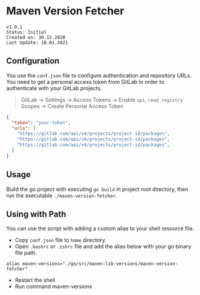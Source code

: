 # Maven Version Fetcher

`v1.0.1`<br>
`Status: Initial`<br>
`Created on: 30.12.2020`<br>
`Last Update: 18.01.2021`<br>

## Configuration

You use the `conf.json` file to configure authentication and repository URLs. You need to get a personal access token from GitLab in order to authenticate with your GitLab projects. 

>GitLab -> Settings -> Access Tokens -> Enable `api`, `read_registry` Scopes -> Create Personal Access Token

```json
{
  "token": "your-token",
  "urls": [
    "https://gitlab.com/api/v4/projects/project-id/packages",
    "https://gitlab.com/api/v4/projects/project-id/packages",
    "https://gitlab.com/api/v4/projects/project-id/packages",
  ]
}
```

## Usage

Build the go project with executing `go build` in project root directory, then run the executable `./maven-version-fetcher`.


## Using with Path

You can use the script with adding a custom alias to your shell resource file. 

- Copy `conf.json` file to `home` directory.
- Open `.bashrc` or `.zshrc` file and add the alias below with your go binary file path.

 ```shell
 alias maven-versions="./go/src/maven-lib-versions/maven-version-fetcher"
 ```

- Restart the shell
- Run command maven-versions

